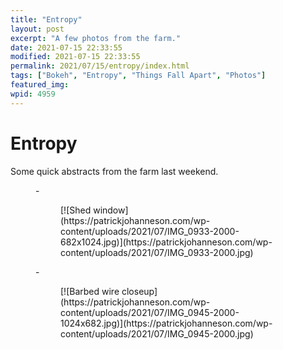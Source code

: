 ```yaml
---
title: "Entropy"
layout: post
excerpt: "A few photos from the farm."
date: 2021-07-15 22:33:55
modified: 2021-07-15 22:33:55
permalink: 2021/07/15/entropy/index.html
tags: ["Bokeh", "Entropy", "Things Fall Apart", "Photos"]
featured_img: 
wpid: 4959
---
```


# Entropy

Some quick abstracts from the farm last weekend.

<figure class="is-layout-flex wp-block-gallery-162 wp-block-gallery columns-2 is-cropped">- <figure>[![Shed window](https://patrickjohanneson.com/wp-content/uploads/2021/07/IMG_0933-2000-682x1024.jpg)](https://patrickjohanneson.com/wp-content/uploads/2021/07/IMG_0933-2000.jpg)</figure>
- <figure>[![Barbed wire closeup](https://patrickjohanneson.com/wp-content/uploads/2021/07/IMG_0945-2000-1024x682.jpg)](https://patrickjohanneson.com/wp-content/uploads/2021/07/IMG_0945-2000.jpg)</figure>

</figure>